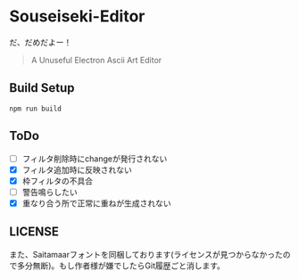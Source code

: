 # Souseiseki-Editor

だ、だめだよー！
> A Unuseful Electron Ascii Art Editor

## Build Setup

    npm run build

## ToDo
- [ ] フィルタ削除時にchangeが発行されない
- [x] フィルタ追加時に反映されない
- [x] 枠フィルタの不具合
- [ ] 警告鳴らしたい
- [x] 重なり合う所で正常に重ねが生成されない
 
## LICENSE
また、Saitamaarフォントを同梱しております(ライセンスが見つからなかったので多分無断)。もし作者様が嫌でしたらGit履歴ごと消します。
